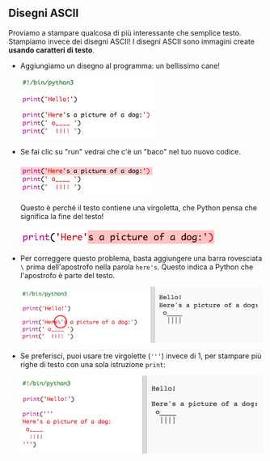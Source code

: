 ## Disegni ASCII

Proviamo a stampare qualcosa di più interessante che semplice testo. Stampiamo invece dei disegni ASCII! I disegni ASCII sono immagini create __usando caratteri di testo__.

+ Aggiungiamo un disegno al programma: un bellissimo cane!

    ![screenshot](images/me-dog.png)

+ Se fai clic su "run" vedrai che c'è un "baco" nel tuo nuovo codice.

    ![screenshot](images/me-dog-bug.png)

    Questo è perché il testo contiene una virgoletta, che Python pensa che significa la fine del testo!

    ![screenshot](images/me-dog-quote.png)

+ Per correggere questo problema, basta aggiungere una barra rovesciata `\` prima dell'apostrofo nella parola `here's`. Questo indica a Python che l'apostrofo è parte del testo.

    ![screenshot](images/me-dog-bug-fix.png)

+ Se preferisci, puoi usare tre virgolette (`'''`) invece di 1, per stampare più righe di testo con una sola istruzione `print`:

    ![screenshot](images/me-dog-triple-quote.png)
